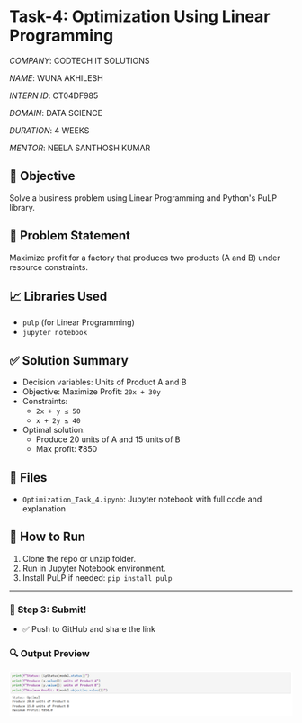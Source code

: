 # Task-4: Optimization Using Linear Programming

*COMPANY*: CODTECH IT SOLUTIONS

*NAME*: WUNA AKHILESH

*INTERN ID*: CT04DF985

*DOMAIN*: DATA SCIENCE

*DURATION*: 4 WEEKS

*MENTOR*: NEELA SANTHOSH KUMAR


## 📌 Objective
Solve a business problem using Linear Programming and Python's PuLP library.

## 🧠 Problem Statement
Maximize profit for a factory that produces two products (A and B) under resource constraints.

## 📈 Libraries Used
- `pulp` (for Linear Programming)
- `jupyter notebook`

## ✅ Solution Summary
- Decision variables: Units of Product A and B
- Objective: Maximize Profit: `20x + 30y`
- Constraints:
  - `2x + y ≤ 50`
  - `x + 2y ≤ 40`
- Optimal solution:  
  - Produce 20 units of A and 15 units of B  
  - Max profit: ₹850

## 📁 Files
- `Optimization_Task_4.ipynb`: Jupyter notebook with full code and explanation

## 🚀 How to Run
1. Clone the repo or unzip folder.
2. Run in Jupyter Notebook environment.
3. Install PuLP if needed: `pip install pulp`

---

### 🎉 Step 3: Submit!
- ✅ Push to GitHub and share the link 

### 🔍 Output Preview

![Optimization Result](output.png)
